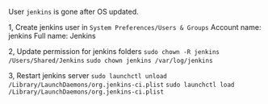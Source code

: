
User `jenkins` is gone after OS updated.

1, Create jenkins user in `System Preferences/Users & Groups`
  Account name: jenkins
  Full name: Jenkins
  
2, Update permission for jenkins folders
`sudo chown -R jenkins /Users/Shared/Jenkins`
`sudo chown jenkins /var/log/jenkins`

3, Restart jenkins server
`sudo launchctl unload /Library/LaunchDaemons/org.jenkins-ci.plist`
`sudo launchctl load /Library/LaunchDaemons/org.jenkins-ci.plist`
